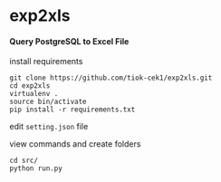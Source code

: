 # exp2xls
#### Query PostgreSQL to Excel File

install requirements
```unix
git clone https://github.com/tiok-cek1/exp2xls.git
cd exp2xls
virtualenv .
source bin/activate
pip install -r requirements.txt
```

edit `setting.json` file

view commands and create folders
```unix
cd src/
python run.py
```
